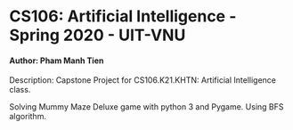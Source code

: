 # CS106: Artificial Intelligence - Spring 2020 - UIT-VNU
#### Author: Pham Manh Tien
Description: Capstone Project for CS106.K21.KHTN: Artificial Intelligence class. 

Solving Mummy Maze Deluxe game with python 3 and Pygame. Using BFS algorithm.
